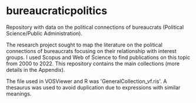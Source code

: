 # bureaucraticpolitics
Repository with data on the political connections of bureaucrats (Political Science/Public Administration).

The research project sought to map the literature on the political connections of bureaucrats focusing on their relationship with interest groups. I used Scopus and Web of Science to find publications on this topic from 2000 to 2022. This repository contains the main collections (more details in the Appendix).

The file used in VOSViewer and R was 'GeneralCollection_vf.ris'. A thesaurus was used to avoid duplication due to expressions with similar meanings.

